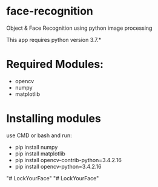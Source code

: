 # face-recognition
Object &amp; Face Recognition using python image processing

This app requires python version 3.7.*

# Required Modules:
- opencv
- numpy
- matplotlib

# Installing modules
use CMD or bash and run:
- pip install numpy
- pip install matplotlib
- pip install opencv-contrib-python=3.4.2.16
- pip install opencv-python=3.4.2.16

"# LockYourFace" 
"# LockYourFace" 
